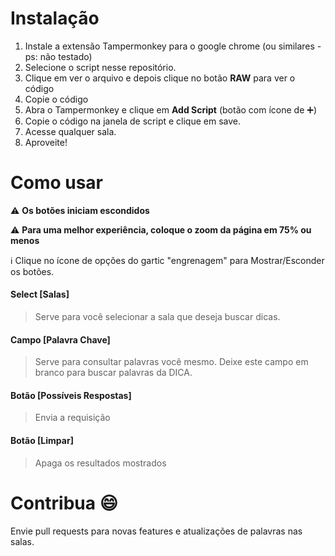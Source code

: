 # Instalação

1. Instale a extensão Tampermonkey para o google chrome (ou similares - ps: não testado)
2. Selecione o script nesse repositório.
3. Clique em ver o arquivo e depois clique no botão **RAW** para ver o código
4. Copie o código
5. Abra o Tampermonkey e clique em **Add Script** (botão com ícone de :heavy_plus_sign:)
6. Copie o código na janela de script e clique em save.
7. Acesse qualquer sala.
8. Aproveite!

# Como usar

:warning: **Os botões iniciam escondidos**

:warning: **Para uma melhor experiência, coloque o zoom da página em 75% ou menos**

:information_source: Clique no ícone de opções do gartic "engrenagem" para Mostrar/Esconder os botões.

#### Select [Salas]

> Serve para você selecionar a sala que deseja buscar dicas.

#### Campo [Palavra Chave]

> Serve para consultar palavras você mesmo. Deixe este campo em branco para buscar palavras da DICA.

#### Botão [Possíveis Respostas]

> Envia a requisição

#### Botão [Limpar]

> Apaga os resultados mostrados  

# Contribua :smile:

Envie pull requests para novas features e atualizações de palavras nas salas.
